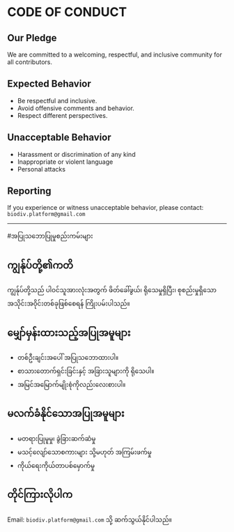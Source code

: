 # CODE OF CONDUCT

## Our Pledge

We are committed to a welcoming, respectful, and inclusive community for all contributors.

## Expected Behavior

- Be respectful and inclusive.
- Avoid offensive comments and behavior.
- Respect different perspectives.

## Unacceptable Behavior

- Harassment or discrimination of any kind
- Inappropriate or violent language
- Personal attacks

## Reporting

If you experience or witness unacceptable behavior, please contact: `biodiv.platform@gmail.com`

---

#အပြုသဘောပြုမှုစည်းကမ်းများ

## ကျွန်ုပ်တို့၏ကတိ

ကျွန်ုပ်တို့သည် ပါဝင်သူအားလုံးအတွက် ဖိတ်ခေါ်ဖွယ်၊ ရိုသေမှုရှိပြီး၊ စုစည်းမှုရှိသော အသိုင်းအဝိုင်းတစ်ခုဖြစ်စေရန် ကြိုးပမ်းပါသည်။

## မျှော်မှန်းထားသည့်အပြုအမူများ

- တစ်ဦးချင်းအပေါ် အပြုသဘောထားပါ။
- စာသားတောက်ရှင်းခြင်းနှင့် အခြားသူများကို ရိုသေပါ။
- အမြင်အမြောက်မျိုးစုံကိုလည်းလေးစားပါ။

## မလက်ခံနိုင်သောအပြုအမူများ

- မတရားပြုမူမှု၊ ခွဲခြားဆက်ဆံမှု
- မသင့်လျော်သောစကားများ သို့မဟုတ် အကြမ်းဖက်မှု
- ကိုယ်ရေးကိုယ်တာပစ်မှောက်မှု

## တိုင်ကြားလိုပါက

Email: `biodiv.platform@gmail.com` သို့ ဆက်သွယ်နိုင်ပါသည်။
